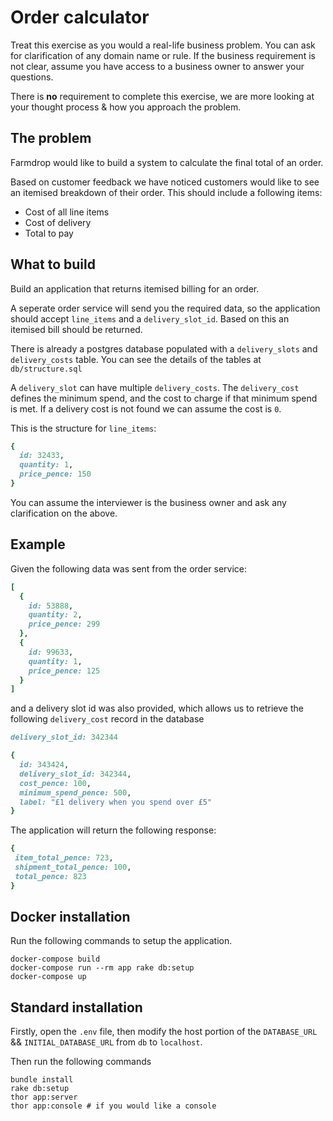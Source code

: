 # Order calculator

Treat this exercise as you would a real-life business problem. You can ask for clarification of any domain name or rule. If the business requirement is not clear, assume you have access to a business owner to answer your questions.

There is **no** requirement to complete this exercise, we are more looking at your thought process & how you approach the problem.

## The problem

Farmdrop would like to build a system to calculate the final total of an order.

Based on customer feedback we have noticed customers would like to see an itemised breakdown of their order. This
should include a following items: 

* Cost of all line items
* Cost of delivery
* Total to pay

## What to build

Build an application that returns itemised billing for an order.

A seperate order service will send you the required data, so the application should accept `line_items` and a `delivery_slot_id`. Based on this an itemised bill should be returned.

There is already a postgres database populated with a `delivery_slots` and `delivery_costs` table. You can see the details of the tables at `db/structure.sql` 

A `delivery_slot` can have multiple `delivery_costs`. The `delivery_cost` defines the minimum spend, and the cost to charge if that minimum spend is met. If a delivery cost is not found we can assume
the cost is `0`.

This is the structure for `line_items`:

```ruby
{
  id: 32433,
  quantity: 1,
  price_pence: 150
}
```

You can assume the interviewer is the business owner and ask any clarification on the above.

## Example

Given the following data was sent from the order service:

```ruby
[
  {
    id: 53888,
    quantity: 2,
    price_pence: 299
  },
  {
    id: 99633,
    quantity: 1,
    price_pence: 125
  }
]
```

and a delivery slot id was also provided, which allows us to retrieve the following `delivery_cost` record in the database

```ruby
delivery_slot_id: 342344

{
  id: 343424,
  delivery_slot_id: 342344,
  cost_pence: 100,
  minimum_spend_pence: 500,
  label: "£1 delivery when you spend over £5"
}
```

The application will return the following response: 

```ruby
{
 item_total_pence: 723,
 shipment_total_pence: 100,
 total_pence: 823
}
```

## Docker installation

Run the following commands to setup the application.

```
docker-compose build
docker-compose run --rm app rake db:setup
docker-compose up
```

## Standard installation

Firstly, open the `.env` file, then modify the host portion of the `DATABASE_URL` && `INITIAL_DATABASE_URL` from `db` to `localhost`.

Then run the following commands

```
bundle install
rake db:setup
thor app:server
thor app:console # if you would like a console
```
